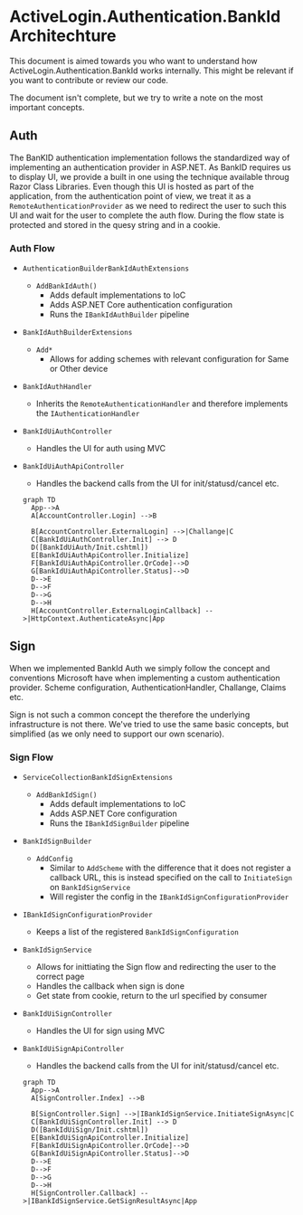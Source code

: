 # ActiveLogin.Authentication.BankId Architechture

This document is aimed towards you who want to understand how ActiveLogin.Authentication.BankId works internally. This might be relevant if you want to contribute or review our code.

The document isn't complete, but we try to write a note on the most important concepts.

## Auth

The BanKID authentication implementation follows the standardized way of implementing an authentication provider in ASP.NET. As BankID requires us to display UI, we provide a built in one using the technique available throug Razor Class Libraries. Even though this UI is hosted as part of the application, from the authentication point of view, we treat it as a `RemoteAuthenticationProvider` as we need to redirect the user to such this UI and wait for the user to complete the auth flow. During the flow state is protected and stored in the quesy string and in a cookie.

### Auth Flow

- `AuthenticationBuilderBankIdAuthExtensions`
  - `AddBankIdAuth()`
    - Adds default implementations to IoC
    - Adds ASP.NET Core authentication configuration
    - Runs the `IBankIdAuthBuilder` pipeline
- `BankIdAuthBuilderExtensions`
  - `Add*`
    - Allows for adding schemes with relevant configuration for Same or Other device
- `BankIdAuthHandler`
  - Inherits the `RemoteAuthenticationHandler` and therefore implements the `IAuthenticationHandler`
- `BankIdUiAuthController`
  - Handles the UI for auth using MVC
- `BankIdUiAuthApiController`
  - Handles the backend calls from the UI for init/statusd/cancel etc.

  ```mermaid
  graph TD
    App-->A
    A[AccountController.Login] -->B

    B[AccountController.ExternalLogin] -->|Challange|C
    C[BankIdUiAuthController.Init] --> D
    D([BankIdUiAuth/Init.cshtml])
    E[BankIdUiAuthApiController.Initialize]
    F[BankIdUiAuthApiController.QrCode]-->D
    G[BankIdUiAuthApiController.Status]-->D
    D-->E
    D-->F
    D-->G
    D-->H
    H[AccountController.ExternalLoginCallback] -->|HttpContext.AuthenticateAsync|App
  ```


## Sign

When we implemented BankId Auth we simply follow the concept and conventions Microsoft have when implementing a custom authentication provider. Scheme configuration, AuthenticationHandler, Challange, Claims etc.

Sign is not such a common concept the therefore the underlying infrastructure is not there. We've tried to use the same basic concepts, but simplified (as we only need to support our own scenario).

### Sign Flow

- `ServiceCollectionBankIdSignExtensions`
  - `AddBankIdSign()`
    - Adds default implementations to IoC
    - Adds ASP.NET Core configuration
    - Runs the `IBankIdSignBuilder` pipeline
- `BankIdSignBuilder`
  - `AddConfig`
    - Similar to `AddScheme` with the difference that it does not register a callback URL, this is instead specified on the call to `InitiateSign` on `BankIdSignService`
    - Will register the config in the `IBankIdSignConfigurationProvider`
- `IBankIdSignConfigurationProvider`
  - Keeps a list of the registered `BankIdSignConfiguration`
- `BankIdSignService`
  - Allows for inittiating the Sign flow and redirecting the user to the correct page
  - Handles the callback when sign is done
  - Get state from cookie, return to the url specified by consumer
- `BankIdUiSignController`
  - Handles the UI for sign using MVC
- `BankIdUiSignApiController`
  - Handles the backend calls from the UI for init/statusd/cancel etc.

  ```mermaid
  graph TD
    App-->A
    A[SignController.Index] -->B

    B[SignController.Sign] -->|IBankIdSignService.InitiateSignAsync|C
    C[BankIdUiSignController.Init] --> D
    D([BankIdUiSign/Init.cshtml])
    E[BankIdUiSignApiController.Initialize]
    F[BankIdUiSignApiController.QrCode]-->D
    G[BankIdUiSignApiController.Status]-->D
    D-->E
    D-->F
    D-->G
    D-->H
    H[SignController.Callback] -->|IBankIdSignService.GetSignResultAsync|App
  ```
